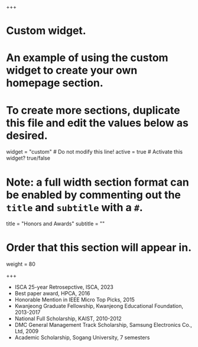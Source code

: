 +++
# Custom widget.
# An example of using the custom widget to create your own homepage section.
# To create more sections, duplicate this file and edit the values below as desired.
widget = "custom"  # Do not modify this line!
active = true  # Activate this widget? true/false

# Note: a full width section format can be enabled by commenting out the `title` and `subtitle` with a `#`.
title = "Honors and Awards"
subtitle = ""

# Order that this section will appear in.
weight = 80

+++

-	ISCA 25-year Retrosepctive, ISCA, 2023
- 	Best paper award, HPCA, 2016
-	Honorable Mention in IEEE Micro Top Picks, 2015
-	Kwanjeong Graduate Fellowship, Kwanjeong Educational Foundation, 2013-2017	
- 	National Full Scholarship, KAIST, 2010-2012
-	DMC General Management Track Scholarship, Samsung Electronics Co., Ltd, 2009
- 	Academic Scholarship, Sogang University, 7 semesters
